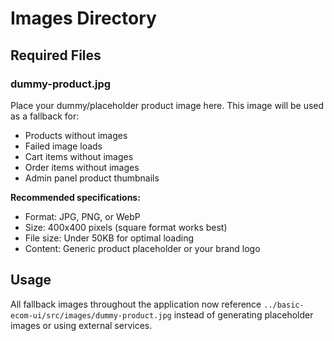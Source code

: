 # Images Directory

## Required Files

### dummy-product.jpg
Place your dummy/placeholder product image here. This image will be used as a fallback for:
- Products without images
- Failed image loads
- Cart items without images
- Order items without images
- Admin panel product thumbnails

**Recommended specifications:**
- Format: JPG, PNG, or WebP
- Size: 400x400 pixels (square format works best)
- File size: Under 50KB for optimal loading
- Content: Generic product placeholder or your brand logo

## Usage
All fallback images throughout the application now reference `../basic-ecom-ui/src/images/dummy-product.jpg` instead of generating placeholder images or using external services.
